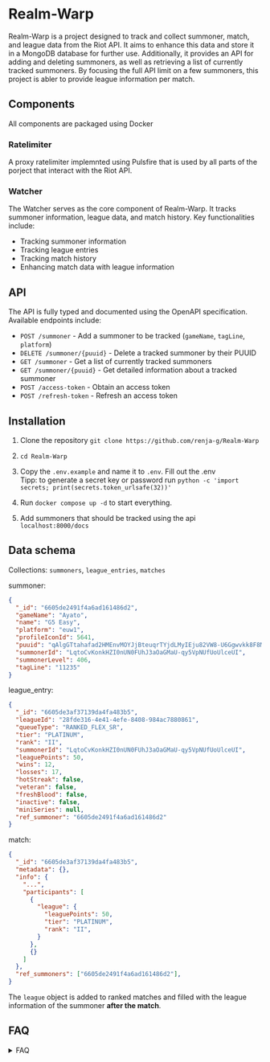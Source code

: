 # Realm-Warp
Realm-Warp is a project designed to track and collect summoner, match, and league data from the Riot API. It aims to enhance this data and store it in a MongoDB database for further use. Additionally, it provides an API for adding and deleting summoners, as well as retrieving a list of currently tracked summoners.
By focusing the full API limit on a few summoners, this project is abler to provide league information per match.

## Components
All components are packaged using Docker


### Ratelimiter
A proxy ratelimiter implemnted using Pulsfire that is used by all parts of the porject that interact with the Riot API.

### Watcher
The Watcher serves as the core component of Realm-Warp. It tracks summoner information, league data, and match history. Key functionalities include:
- Tracking summoner information
- Tracking league entries
- Tracking match history
- Enhancing match data with league information

## API
The API is fully typed and documented using the OpenAPI specification. Available endpoints include:
- `POST /summoner` - Add a summoner to be tracked (`gameName`, `tagLine`, `platform`)
- `DELETE /summoner/{puuid}` - Delete a tracked summoner by their PUUID
- `GET /summoner` - Get a list of currently tracked summoners
- `GET /summoner/{puuid}` - Get detailed information about a tracked summoner
- `POST /access-token` - Obtain an access token
- `POST /refresh-token` - Refresh an access token


## Installation
1. Clone the repository `git clone https://github.com/renja-g/Realm-Warp`

2. `cd Realm-Warp`

3. Copy the `.env.example` and name it to `.env`. Fill out the .env
   <br>Tipp: to generate a secret key or password run `python -c 'import secrets; print(secrets.token_urlsafe(32))'`

4. Run `docker compose up -d` to start everything.

6. Add summoners that should be tracked using the api `localhost:8000/docs`


## Data schema
Collections:
`summoners`, `league_entries`, `matches`

summoner:
```json
{
  "_id": "6605de2491f4a6ad161486d2",
  "gameName": "Ayato",
  "name": "G5 Easy",
  "platform": "euw1",
  "profileIconId": 5641,
  "puuid": "qAlgGTtahafad2HMEnvMOYJjBteuqrTYjdLMyIEju82VW8-U6Ggwvkk8F8MIgUua0m_ExkzpYwQjVQ",
  "summonerId": "LqtoCvKonkHZI0nUN0FUhJ3aOaGMaU-qy5VpNUfUoUlceUI",
  "summonerLevel": 406,
  "tagLine": "11235"
}
```

league_entry:
```json
{
  "_id": "6605de3af37139da4fa483b5",
  "leagueId": "28fde316-4e41-4efe-8408-984ac7880861",
  "queueType": "RANKED_FLEX_SR",
  "tier": "PLATINUM",
  "rank": "II",
  "summonerId": "LqtoCvKonkHZI0nUN0FUhJ3aOaGMaU-qy5VpNUfUoUlceUI",
  "leaguePoints": 50,
  "wins": 12,
  "losses": 17,
  "hotStreak": false,
  "veteran": false,
  "freshBlood": false,
  "inactive": false,
  "miniSeries": null,
  "ref_summoner": "6605de2491f4a6ad161486d2"
}
```

match:
```json
{
  "_id": "6605de3af37139da4fa483b5",
  "metadata": {},
  "info": {
    "...",
    "participants": [
      {
        "league": {
          "leaguePoints": 50,
          "tier": "PLATINUM",
          "rank": "II",
        }
      },
      {}
    ]
  },
  "ref_summoners": ["6605de2491f4a6ad161486d2"],
}
```
The `league` object is added to ranked matches and filled with the league information of the summoner **after the match**.

## FAQ
<details>
  <summary>FAQ</summary>

  No questions till now...
</details>

